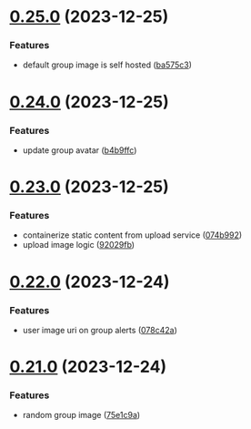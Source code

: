 # [0.25.0](https://github.com/Kshitiz1403/Alertly/compare/v0.24.0...v0.25.0) (2023-12-25)


### Features

* default group image is self hosted ([ba575c3](https://github.com/Kshitiz1403/Alertly/commit/ba575c3f1193c17317c20fb173c319110474f98e))



# [0.24.0](https://github.com/Kshitiz1403/Alertly/compare/v0.23.0...v0.24.0) (2023-12-25)


### Features

* update group avatar ([b4b9ffc](https://github.com/Kshitiz1403/Alertly/commit/b4b9ffcfd03aab2b1c77b4e5246b43f167604235))



# [0.23.0](https://github.com/Kshitiz1403/Alertly/compare/v0.22.0...v0.23.0) (2023-12-25)


### Features

* containerize static content from upload service ([074b992](https://github.com/Kshitiz1403/Alertly/commit/074b992f49b89140b511645a2699cbb7fb0a6e4d))
* upload image logic ([92029fb](https://github.com/Kshitiz1403/Alertly/commit/92029fb0843146e21faabc68c75b15e7e8c9a0d4))



# [0.22.0](https://github.com/Kshitiz1403/Alertly/compare/v0.21.0...v0.22.0) (2023-12-24)


### Features

* user image uri on group alerts ([078c42a](https://github.com/Kshitiz1403/Alertly/commit/078c42a04537d4d66ce02b2b7632fcb9ab7ec40c))



# [0.21.0](https://github.com/Kshitiz1403/Alertly/compare/v0.20.0...v0.21.0) (2023-12-24)


### Features

* random group image ([75e1c9a](https://github.com/Kshitiz1403/Alertly/commit/75e1c9ab2bf7d4a51b42b4b098fa53324fbb323f))



